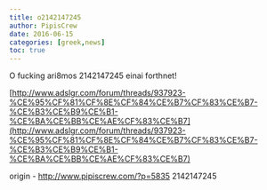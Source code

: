 ```yaml
---
title: o2142147245
author: PipisCrew
date: 2016-06-15
categories: [greek,news]
toc: true
---
```


O fucking ari8mos 2142147245 einai forthnet!

[http://www.adslgr.com/forum/threads/937923-%CE%95%CF%81%CF%8E%CF%84%CE%B7%CF%83%CE%B7-%CE%B3%CE%B9%CE%B1-%CE%BA%CE%BB%CE%AE%CF%83%CE%B7](http://www.adslgr.com/forum/threads/937923-%CE%95%CF%81%CF%8E%CF%84%CE%B7%CF%83%CE%B7-%CE%B3%CE%B9%CE%B1-%CE%BA%CE%BB%CE%AE%CF%83%CE%B7)

origin - http://www.pipiscrew.com/?p=5835 2142147245